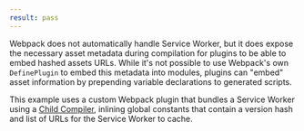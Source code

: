 ```yaml
---
result: pass
---
```


Webpack does not automatically handle Service Worker, but it does expose the necessary asset metadata during compilation for plugins to be able to embed hashed assets URLs. While it's not possible to use Webpack's own `DefinePlugin` to embed this metadata into modules, plugins can "embed" asset information by prepending variable declarations to generated scripts.

This example uses a custom Webpack plugin that bundles a Service Worker using a [Child Compiler], inlining global constants that contain a version hash and list of URLs for the Service Worker to cache.

[child compiler]: https://webpack.js.org/api/compilation-object/#createchildcompiler
